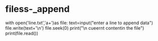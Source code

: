 # filess-_append
with open('line.txt','a+')as file:
    text=input("enter a line to append data")
    file.write(text+'\n')
    file.seek(0)
    print("\n cueernt contentin the file")
    print(file.read())

